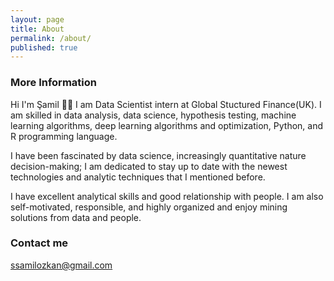 ```yaml
---
layout: page
title: About
permalink: /about/
published: true
---
```



### More Information

Hi I'm Şamil 👋🏼
I am Data Scientist intern at Global Stuctured Finance(UK). I am skilled in data analysis, data science, hypothesis testing, machine learning algorithms, deep learning algorithms and optimization, Python, and R programming language.

I have been fascinated by data science, increasingly quantitative nature decision-making; I am dedicated to stay up to date with the newest technologies and analytic techniques that I mentioned before.

I have excellent analytical skills and good relationship with people. I am also self-motivated, responsible, and highly organized and enjoy mining solutions from data and people.

### Contact me

[ssamilozkan@gmail.com](mailto:ssamilozkan@gmail.com)

